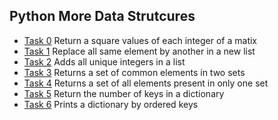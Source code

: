 ## Python More Data Strutcures

- [Task 0](https://github.com/vlldnt/holbertonschool-higher_level_programming/blob/main/python-more_data_structures/0-square_matrix_simple.py) Return a square values of each integer of a matix
- [Task 1](https://github.com/vlldnt/holbertonschool-higher_level_programming/blob/main/python-more_data_structures/1-search_replace.py) Replace all same element by another in a new list
- [Task 2](https://github.com/vlldnt/holbertonschool-higher_level_programming/blob/main/python-more_data_structures/2-uniq_add.py) Adds all unique integers in a list
- [Task 3](https://github.com/vlldnt/holbertonschool-higher_level_programming/blob/main/python-more_data_structures/3-common_elements.py) Returns a set of common elements in two sets
- [Task 4](https://github.com/vlldnt/holbertonschool-higher_level_programming/blob/main/python-more_data_structures/4-only_diff_elements.py) Returns a set of all elements present in only one set
- [Task 5](https://github.com/vlldnt/holbertonschool-higher_level_programming/blob/main/python-more_data_structures/5-number_keys.py) Return the number of keys in a dictionary
- [Task 6](https://github.com/vlldnt/holbertonschool-higher_level_programming/blob/main/python-more_data_structures/6-print_sorted_dictionary.py) Prints a dictionary by ordered keys